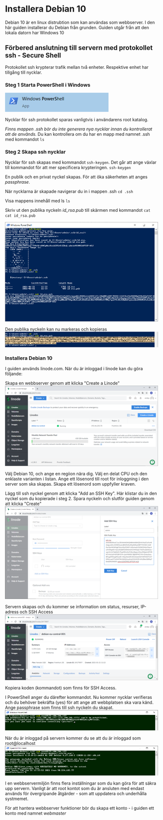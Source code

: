 # Installera Debian 10
Debian 10 är en linux distrubtion som kan användas som webbserver. I den här guiden installerar du Debian från grunden.
Guiden utgår från att den lokala datorn har Windows 10

## Förbered anslutning till servern med protokollet ssh - Secure Shell
Protokollet ssh krypterar trafik mellan två enheter. Respektive enhet har tillgång till nycklar.

### Steg 1 Starta PowerShell i Windows
![PowerShell ssh](images/powershell-1.png)

Nycklar för ssh protokollet sparas vanligtvis i användarens root katalog.

*Finns mappen .ssh bör du inte generera nya nycklar innan du kontrollerat att de används.*
Du kan kontrollera om du har en mapp med namnet .ssh med kommandot `ls`

### Steg 2 Skapa ssh nycklar
Nycklar för ssh skapas med kommandot `ssh-keygen`. Det går att ange växlar till kommandot för att mer specificera krypteringen. 
`ssh-keygen`

En publik och en privat nyckel skapas. För att öka säkerheten att anges *passphrase*.

När nycklarna är skapade navigerar du in i mappen .ssh
`cd .ssh`

Visa mappens innehåll med ls
`ls`

Skriv ut den publika nyckeln *id_rsa.pub* till skärmen med kommandot `cat`
`cat id_rsa.pub`

![PowerShell ssh](images/powershell-ssh-keygen-end.png)

Den publika nyckeln kan nu markeras och kopieras
![PowerShell ssh](images/powershell-ssh-keygen-copy.png)

### Installera Debian 10
I guiden används linode.com. När du är inloggad i linode kan du göra följande:

Skapa en webbserver genom att klicka "Create a Linode"
![Linode - create](images/linode-debian-install-1.png)

Välj Debian 10, och ange en regiion nära dig. Välj en delat CPU och den enklaste varianten i listan. Ange ett lösenord till root för inloggning i den server som ska skapas. Skapa ett lösenord som uppfyller kraven.

Lägg till ssh nyckel genom att klicka "Add an SSH Key". Här klistar du in den nyckel som du kopierade i steg 2. 
Spara nyckeln och slutför guiden genom att klicka "Create"
![Linode - create](images/linode-debian-install-2.png)

Servern skapas och du kommer se information om status, resurser, IP-adress och SSH Access
![Linode - create](images/linode-debian-install-3.png)

Kopiera koden (kommandot) som finns för SSH Access.

I PowerShell anger du därefter kommandot. Nu kommer nycklar verifieras och du behöver bekräfta (yes) för att ange att webbplatsen ska vara känd.
Ange passphrase som finns till ssh nyckeln du skapat.
![Linode - create](images/linode-debian-connect-1.png)

När du är inloggad på servern kommer du se att du är inloggad som root@localhost
![Linode - create](images/linode-debian-connect-2.png)


I en webbservermiljön finns flera inställningar som du kan göra för att säkra upp servern. Vanligt är att root kontot som du är ansluten med endast används för övergripande åtgärder - som att uppdatera och underhålla systmemet.

För att hantera webbserver funktioner bör du skapa ett konto - i guiden ett konto med namnet *webmaster*